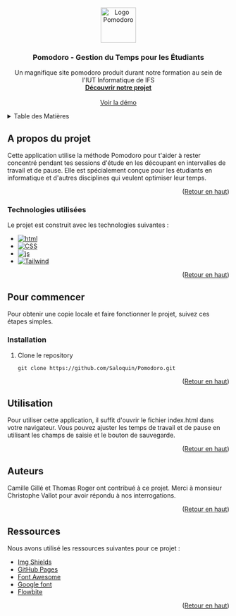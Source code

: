 <a id="readme-top"></a>

<!-- PROJECT LOGO -->
<br />
<div align="center">
  <a href="https://github.com/Saloquin/Pomodoro">
    <img src="https://cdn-icons-png.flaticon.com/512/14359/14359077.png" alt="Logo Pomodoro" width="80" height="80">
  </a>

  <h3 align="center">Pomodoro - Gestion du Temps pour les Étudiants</h3>

  <p align="center">
    Un magnifique site pomodoro produit durant notre formation au sein de l'IUT Informatique de IFS
    <br />
    <a href="https://github.com/Saloquin/Pomodoro"><strong>Découvrir notre projet</strong></a>
    <br />
    <br />
    <a href="https://saloquin.github.io/Pomodoro/">Voir la démo</a>
  </p>
</div>

<!-- TABLE OF CONTENTS -->
<details>
  <summary>Table des Matières</summary>
  <ol>
    <li>
      <a href="#a-propos-du-projet">A propos du Projet</a>
      <ul>
        <li><a href="#technologies-utilisées">Technologies utilisées</a></li>
      </ul>
    </li>
    <li>
      <a href="#pour-commencer">Commencer</a>
      <ul>
        <li><a href="#installation">Installation</a></li>
      </ul>
    </li>
    <li><a href="#utilisation">Utilisation</a></li>
    <li><a href="#auteurs">Auteurs</a></li>
    <li><a href="#ressources">Ressources</a></li>
  </ol>
</details>

<!-- ABOUT THE PROJECT -->

## A propos du projet

Cette application utilise la méthode Pomodoro pour t'aider à rester concentré pendant tes sessions d'étude en les découpant en intervalles de travail et de pause. Elle est spécialement conçue pour les étudiants en informatique et d'autres disciplines qui veulent optimiser leur temps.

<p align="right">(<a href="#readme-top">Retour en haut</a>)</p>

### Technologies utilisées

Le projet est construit avec les technologies suivantes :

- [![html][html]][html-url]
- [![CSS][css]][css-url]
- [![js][js]][js-url]
- [![Tailwind][Tailwindcss]][Tailwind-url]

<p align="right">(<a href="#readme-top">Retour en haut</a>)</p>

<!-- GETTING STARTED -->

## Pour commencer

Pour obtenir une copie locale et faire fonctionner le projet, suivez ces étapes simples.

### Installation

1. Clone le repository
   ```
   git clone https://github.com/Saloquin/Pomodoro.git
   ```

<p align="right">(<a href="#readme-top">Retour en haut</a>)</p>

<!-- USAGE EXAMPLES -->

## Utilisation

Pour utiliser cette application, il suffit d'ouvrir le fichier index.html dans votre navigateur. Vous pouvez ajuster les temps de travail et de pause en utilisant les champs de saisie et le bouton de sauvegarde.

<p align="right">(<a href="#readme-top">Retour en haut</a>)</p>

<!-- CONTRIBUTING -->

## Auteurs

Camille Gillé et Thomas Roger ont contribué à ce projet. Merci à monsieur Christophe Vallot pour avoir répondu à nos interrogations.

<!-- CONTACT -->

<p align="right">(<a href="#readme-top">Retour en haut</a>)</p>

<!-- ACKNOWLEDGMENTS -->

## Ressources

Nous avons utilisé les ressources suivantes pour ce projet :

- [Img Shields](https://shields.io)
- [GitHub Pages](https://pages.github.com)
- [Font Awesome](https://fontawesome.com)
- [Google font](https://fonts.google.com/)
- [Flowbite](https://flowbite.com/)

<p align="right">(<a href="#readme-top">Retour en haut</a>)</p>

<!-- MARKDOWN LINKS & IMAGES -->

[Tailwindcss]: https://img.shields.io/badge/tailwindcss-0F172A?&logo=tailwindcss
[Tailwind-url]: https://tailwindcss.com/
[js]: https://shields.io/badge/JavaScript-F7DF1E?logo=JavaScript&logoColor=000&style=flat-square
[js-url]: https://tailwindcss.com/*
[css]: https://img.shields.io/badge/CSS3-1572B6?style=for-the-badge&logo=css3&logoColor=white
[css-url]: https://tailwindcss.com/
[html]: https://img.shields.io/badge/HTML%205-gray?logo=HTML5
[html-url]: https://tailwindcss.com/
